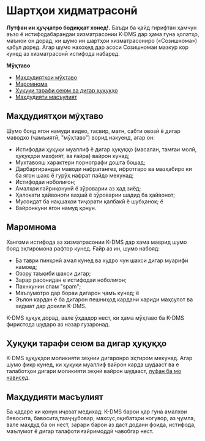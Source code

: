 # Шартҳои хидматрасонӣ

**Лутфан ин ҳуҷҷатро бодиққат хонед!.** Баъди ба қайд гирифтан ҳамчун аъзо ё истифодабарандаи хизматрасонии K-DMS дар ҳама гуна ҳолатҳо, маънои он дорад, ки шумо ин шартҳои хизматрасониро («Созишнома») қабул доред. Агар шумо нахоҳед дар асоси Созишномаи мазкур кор кунед аз хизматрасонӣ истифода набаред.

**Мӯҳтаво**

- [Маҳдудиятҳои мӯҳтаво](#content-restrictions)
- [Маромнома](#code-of-conduct)
- [Ҳуқуқи тарафи сеюм ва дигар ҳуқуқҳо](#third-party-copyrights-and-other-rights)
- [Маҳдудияти масъулият](#limitation-of-liability)


## <a id="content-restrictions"></a>Маҳдудиятҳои мӯҳтаво
Шумо бояд ягон намуди видео, тасвир, матн, сабти овозӣ ё дигар маводхо (ҷамъиятӣ, "мӯҳтаво") ворид накуенд, агар он:
* Истифодаи ҳуқуқи муаллиф ё дигар ҳуқуқҳо (масалан, тамғаи молӣ, ҳуқуқҳои махфият, ва ғайра) вайрон кунад;
* Мухтавояш характери порнографи дошта бошад;
* Дарбаргирандаи маводи нафратангез, ифротгаро ва мазҳабиро ки ба ягон шахс ё гурӯҳ нафрат пайдо мекунад;
* Истифодаи ноболиғон;
* Амалҳои ғайриқонунӣ ё зӯроварии аз ҳад зиёд;
* Ҳалокати ҳайвоноти ваҳшӣ ё зӯроварии шадид ба ҳайвонот;
* Мусоидат ба нақшаҳои тиҷорати қалбакӣ ё шубҳанок; ё
* Вайронкуни ягон намуд қонун.

## <a id="code-of-conduct"></a>Маромнома
Хангоми истифода аз хизматрасонии K-DMS дар хама маврид шумо бояд эҳтиромона рафтор кунед. Ғайр аз ин, шумо набояд:
* Ба таври пинҳонӣ амал кунед ва худро чун шахси дигар муарифи намоед;
* Озору таъқиби шахси дигар;
* Зарар расонидан е истифодаи ноболиғон;
* Пахнкунии спам "spam";
* Маълумотро дар бораи дигарон ҷамъ кунед; ё
* Эълон кардан ё ба дигарон пешниҳод кардани хариди маҳсулот ва хидмат дар дохили K-DMS.

K-DMS ҳуқуқ дорад, вале ӯҳдадор нест, ки ҳама мӯҳтаво ба K-DMS фиристода шударо аз назар гузаронад.

## <a id="third-party-copyrights-and-other-rights"></a>Ҳуқуқи тарафи сеюм ва дигар ҳуқуқҳо
K-DMS ҳуқуқҳои моликияти зеҳнии дигаронро эҳтиром мекунад. Агар шумо фикр кунед, ки ҳуқуқи муаллиф вайрон карда шудааст ва е талаботҳои дигари моликияти зеҳнӣ вайрон шудааст, [луфан ба мо нависед](contact).

## <a id="limitation-of-liability"></a>Маҳдудияти масъулият
Ба қадаре ки қонун иҷозат медихад: K-DMS барои ҳар гуна амалхои бевосита, бавосита,тааҷҷубовар, махсус,оқибатҳои ногувор, аз ҷумла, вале маҳдуд ба он нест, зарари барои аз даст додани фоида, истифода, маълумот ё дигар талафоти ғайримоддӣ чавобгар нест.
